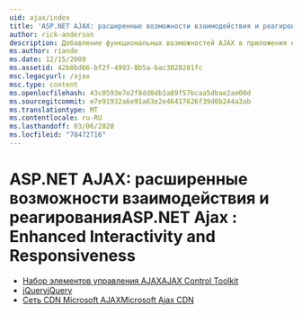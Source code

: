 ```yaml
---
uid: ajax/index
title: 'ASP.NET AJAX: расширенные возможности взаимодействия и реагирования | Документация Майкрософт'
author: rick-anderson
description: Добавление функциональных возможностей AJAX в приложения ASP.NET с помощью jQuery или набора средств AJAX Control Toolkit. Повысьте производительность приложений AJAX с помощью Micro...
ms.author: riande
ms.date: 12/15/2009
ms.assetid: 42b0bd66-bf2f-4993-8b5a-bac3028201fc
msc.legacyurl: /ajax
msc.type: content
ms.openlocfilehash: 43c0593e7e2f8dd8db1a89f57bcaa5dbae2ae00d
ms.sourcegitcommit: e7e91932a6e91a63e2e46417626f39d6b244a3ab
ms.translationtype: MT
ms.contentlocale: ru-RU
ms.lasthandoff: 03/06/2020
ms.locfileid: "78472716"
---
```

# <a name="aspnet-ajax--enhanced-interactivity-and-responsiveness"></a><span data-ttu-id="1c98e-104">ASP.NET AJAX: расширенные возможности взаимодействия и реагирования</span><span class="sxs-lookup"><span data-stu-id="1c98e-104">ASP.NET Ajax : Enhanced Interactivity and Responsiveness</span></span>

- [<span data-ttu-id="1c98e-105">Набор элементов управления AJAX</span><span class="sxs-lookup"><span data-stu-id="1c98e-105">AJAX Control Toolkit</span></span>](https://go.devexpress.com/AjaxControlToolkit_ASP_Resources_ASP_AJAX_Index.aspx)
- [<span data-ttu-id="1c98e-106">jQuery</span><span class="sxs-lookup"><span data-stu-id="1c98e-106">jQuery</span></span>](http://jquery.com/)
- [<span data-ttu-id="1c98e-107">Сеть CDN Microsoft AJAX</span><span class="sxs-lookup"><span data-stu-id="1c98e-107">Microsoft Ajax CDN</span></span>](cdn/overview.md)
